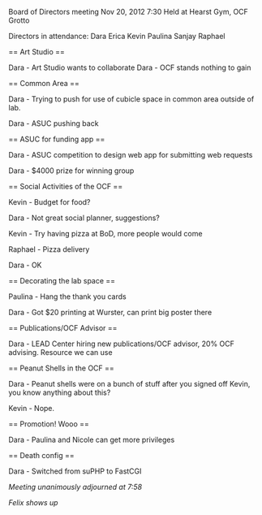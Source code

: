 Board of Directors meeting Nov 20, 2012
7:30
Held at Hearst Gym, OCF Grotto

Directors in attendance:
Dara
Erica
Kevin
Paulina
Sanjay
Raphael


== Art Studio ==

Dara - Art Studio wants to collaborate Dara - OCF stands nothing to gain


== Common Area == 

Dara - Trying to push for use of cubicle space in common area outside of lab.

Dara - ASUC pushing back


== ASUC for funding app ==

Dara - ASUC competition to design web app for submitting web requests

Dara - $4000 prize for winning group


== Social Activities of the OCF ==

Kevin - Budget for food?

Dara - Not great social planner, suggestions?

Kevin - Try having pizza at BoD, more people would come

Raphael - Pizza delivery

Dara - OK


== Decorating the lab space ==

Paulina - Hang the thank you cards

Dara - Got $20 printing at Wurster, can print big poster there


== Publications/OCF Advisor ==

Dara - LEAD Center hiring new publications/OCF advisor, 20% OCF advising.  Resource we can use


== Peanut Shells in the OCF ==

Dara - Peanut shells were on a bunch of stuff after you signed off Kevin, you know anything about this?

Kevin - Nope.


== Promotion! Wooo ==

Dara - Paulina and Nicole can get more privileges


== Death config ==

Dara - Switched from suPHP to FastCGI


*Meeting unanimously adjourned at 7:58*

*Felix shows up*
